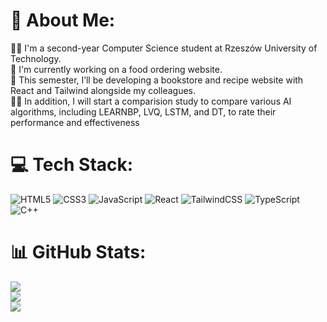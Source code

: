 # 💫 About Me:
👨‍🎓 I'm a second-year Computer Science student at Rzeszów University of Technology. <br>🥣 I'm currently working on a food ordering website. <br> 🏫 This semester, I’ll be developing a bookstore and recipe website with React and Tailwind alongside my colleagues.<br>🧑‍🔬 In addition, I will start a comparision study to compare various AI algorithms, including LEARNBP, LVQ, LSTM, and DT, to rate their performance and effectiveness






# 💻 Tech Stack:
![HTML5](https://img.shields.io/badge/html5-%23E34F26.svg?style=for-the-badge&logo=html5&logoColor=white) ![CSS3](https://img.shields.io/badge/css3-%231572B6.svg?style=for-the-badge&logo=css3&logoColor=white) ![JavaScript](https://img.shields.io/badge/javascript-%23323330.svg?style=for-the-badge&logo=javascript&logoColor=%23F7DF1E) ![React](https://img.shields.io/badge/react-%2320232a.svg?style=for-the-badge&logo=react&logoColor=%2361DAFB) ![TailwindCSS](https://img.shields.io/badge/tailwindcss-%2338B2AC.svg?style=for-the-badge&logo=tailwind-css&logoColor=white) ![TypeScript](https://img.shields.io/badge/typescript-%23007ACC.svg?style=for-the-badge&logo=typescript&logoColor=white) ![C++](https://img.shields.io/badge/c++-%2300599C.svg?style=for-the-badge&logo=c%2B%2B&logoColor=white)
# 📊 GitHub Stats:
![](https://github-readme-stats.vercel.app/api?username=karolmichonsky&theme=dark&hide_border=false&include_all_commits=false&count_private=false)<br/>
![](https://github-readme-streak-stats.herokuapp.com/?user=karolmichonsky&theme=dark&hide_border=false)<br/>
![](https://github-readme-stats.vercel.app/api/top-langs/?username=karolmichonsky&theme=dark&hide_border=false&include_all_commits=false&count_private=false&layout=compact)
